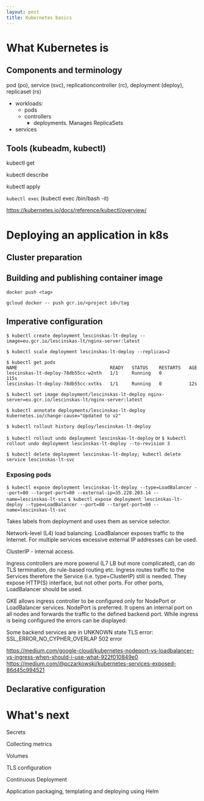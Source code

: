 ```yaml
---
layout: post
title: Kubernetes basics
---
```


# What Kubernetes is

## Components and terminology

pod (po), service (svc), replicationcontroller (rc), deployment (deploy), replicaset (rs)

* workloads:
  * pods
  * controllers
    * deployments. Manages ReplicaSets
* services

## Tools (kubeadm, kubectl)

kubectl get

kubectl describe

kubectl apply

`kubectl exec` (kubectl exec <POD> /bin/bash -it)

https://kubernetes.io/docs/reference/kubectl/overview/

# Deploying an application in k8s

## Cluster preparation

## Building and publishing container image

`docker push <tag>`

`gcloud docker -- push gcr.io/<project id>/tag`

## Imperative configuration

`$ kubectl create deployment lescinskas-lt-deploy --image=eu.gcr.io/lescinskas-lt/nginx-server:latest`

`$ kubectl scale deployment lescinskas-lt-deploy --replicas=2`

```
$ kubectl get pods
NAME                                  READY   STATUS    RESTARTS   AGE
lescinskas-lt-deploy-78db55cc-w2nth   1/1     Running   0          115s
lescinskas-lt-deploy-78db55cc-xvtks   1/1     Running   0          12s
```

`$ kubectl set image deployment/lescinskas-lt-deploy nginx-server=eu.gcr.io/lescinskas-lt/nginx-server:latest`

`$ kubectl annotate deployments/lescinskas-lt-deploy kubernetes.io/change-cause="Updated to v2"`

`$ kubectl rollout history deploy/lescinskas-lt-deploy`

`$ kubectl rollout undo deployment lescinskas-lt-deploy` or `$ kubectl rollout undo deployment lescinskas-lt-deploy --to-revision 3`

`$ kubectl delete deployment lescinskas-lt-deploy; kubectl delete service lescinskas-lt-svc`

### Exposing pods

`$ kubectl expose deployment lescinskas-lt-deploy --type=LoadBalancer --port=80 --target-port=80 --external-ip=35.228.203.14 --name=lescinskas-lt-svc`
`$ kubectl expose deployment lescinskas-lt-deploy --type=LoadBalancer --port=80 --target-port=80 --name=lescinskas-lt-svc`

Takes labels from deployment and uses them as service selector.

Network-level (L4) load balancing. LoadBalancer exposes traffic to the Internet. For multiple services excessive external IP addresses can be used.

ClusterIP - internal access.

Ingress controllers are more powerul (L7 LB but more complicated), can do TLS termination, do rule-based routing etc. Ingress routes traffic to the Services therefore the Service (i.e. type=ClusterIP) still is needed. They expose HTTP(S) interface, but not other ports. For other ports, LoadBalancer should be used.

GKE allows ingress controller to be configured only for NodePort or LoadBalancer services. NodePort is preferred. It opens an internal port on all nodes and forwards the traffic to the defined backend port.
While ingress is being configured the errors can be displayed:

Some backend services are in UNKNOWN state
TLS error: SSL_ERROR_NO_CYPHER_OVERLAP
502 error

https://medium.com/google-cloud/kubernetes-nodeport-vs-loadbalancer-vs-ingress-when-should-i-use-what-922f010849e0
https://medium.com/@pczarkowski/kubernetes-services-exposed-86d45c994521

## Declarative configuration

# What's next

Secrets

Collecting metrics

Volumes

TLS configuration

Continuous Deployment

Application packaging, templating and deploying using Helm
